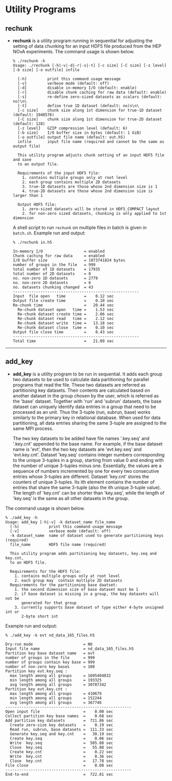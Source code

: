 # Utility Programs

## rechunk

* **rechunk** is a utility program running in sequential for adjusting the
  setting of data chunking for an input HDF5 file produced from the HEP NOvA
  experiments. The command usage is shown below.
  ```
  % ./rechunk -h
  Usage: ./rechunk [-h|-v|-d|-r|-s|-t] [-c size] [-C size] [-z level] [-b size] [-o outfile] infile

    [-h]         print this command usage message
    [-v]         verbose mode (default: off)
    [-d]         disable in-memory I/O (default: enable)
    [-r]         disable chunk caching for raw data (default: enable)
    [-s]         re-define zero-sized datasets as scalars (default: no)\n\
    [-t]         define true 1D dataset (default: no)s\n\
    [-c size]    chunk size along 1st dimension for true-1D dataset (default: 1048576)
    [-C size]    chunk size along 1st dimension for true-2D dataset (default: 128)
    [-z level]   GZIP compression level (default: 6)
    [-b size]    I/O buffer size in bytes (default: 1 GiB)
    [-o outfile] output file name (default: out.h5)
    infile       input file name (required and cannot be the same as output file)

    This utility program adjusts chunk setting of an input HDF5 file and save
    to an output file.

    Requirements of the input HDF5 file:
      1. contains multiple groups only at root level
      2. each group contains multiple 2D datasets
      3. true-1D datasets are those whose 2nd dimension size is 1
      4. true-2D datasets are those whose 2nd dimension size is larger than 1

    Output HDF5 file:
      1. zero-sized datasets will be stored in HDF5_COMPACT layout
      2. for non-zero sized datasets, chunking is only applied to 1st dimension
  ```
  A shell script to run `rechunk` on multiple files in batch is given in
  `batch.sh`. Example run and output:
  ```
  % ./rechunk in.h5

  In-memory I/O                  = enabled
  Chunk caching for raw data     = enabled
  I/O buffer size                = 1073741824 bytes
  number of groups in the file   = 999
  total number of 1D datasets    = 17935
  total number of 2D datasets    = 8
  no. non-zero 1D datasets       = 2779
  no. non-zero 2D datasets       = 6
  no. datasets chunking changed  = 43
  -------------------------------------------------------
  Input  file open   time        =    0.12 sec
  Output file create time        =    0.10 sec
  Re-chunk time                  =   20.44 sec
    Re-chunk dataset open   time =    1.53 sec
    Re-chunk dataset create time =    2.06 sec
    Re-chunk dataset read   time =    2.12 sec
    Re-chunk dataset write  time =   13.18 sec
    Re-chunk dataset close  time =    0.10 sec
  Output file close time         =    0.43 sec
  -------------------------------------------------------
  Total time                     =   21.09 sec
  ```

---
## add_key

* **add_key** is a utility program to be run in sequential. It adds each group
  two datasets to be used to calculate data partitioning for parallel programs
  that read the file. These two datasets are referred as partitioning key
  datasets. Their contents are calculated based on another dataset in the group
  chosen by the user, which is referred as the 'base' dataset. Together with
  'run' and 'subrun' datasets, the base dataset can uniquely identify data
  entries in a group that need to be processed as an unit. Thus the 3-tuple
  (run, subrun, base) works similarly to the primary key in relational
  database. When used for data partitioning, all data entries sharing the same
  3-tuple are assigned to the same MPI process.

  The two key datasets to be added have file names '.key.seq' and '.key.cnt'
  appended to the base name. For example, if the base dataset name is 'evt',
  then the two key datasets are 'evt.key.seq' and 'evt.key.cnt'. Dataset
  'key.seq' contains integer numbers corresponding to the unique 3-tuples in
  a group, starting from value 0 and ending with the number of unique 3-tuples
  minus one. Essentially, the values are a sequence of numbers incremented by
  one for every two consecutive entries whose 3-tuples are different. Dataset
  'key.cnt' stores the counters of unique 3-tuples. Its ith element contains
  the number of entries that share the same 3-tuple (also the ith unique
  3-tuple value). The length of 'key.cnt' can be shorter than 'key.seq', while
  the length of 'key.seq' is the same as all other datasets in the group.

The command usage is shown below.
  ```
  % ./add_key -h
  Usage: add_key [-h|-v] -k dataset_name file_name
    [-h]             print this command usage message
    [-v]             verbose mode (default: off)
    -k dataset_name  name of dataset used to generate partitioning keys (required)
    file_name        HDF5 file name (required)

    This utility program adds partitioning key datasets, key.seq and key.cnt,
    to an HDF5 file.

    Requirements for the HDF5 file:
      1. contains multiple groups only at root level
      2. each group may  contain multiple 2D datasets
    Requirements for the partitioning base daatset:
      1. the second dimension size of base dataset must be 1
      2. if base dataset is missing in a group, the key datasets will not be
         generated for that group
      3. currently supports base dataset of type either 4-byte unsigned int or
         2-byte short int
  ```
  Example run and output:
  ```
  % ./add_key -k evt nd_data_165_files.h5

  Dry-run mode                      = NO
  Input file name                   = nd_data_165_files.h5
  Partition key base dataset name   = evt
  number of groups in the file      = 999
  number of groups contain key base = 999
  number of non-zero key bases      = 108
  Partition key evt.key.seq :
    max length among all groups     = 1695404032
    min length among all groups     = 193325
    avg length among all groups     = 30787342
  Partition key evt.key.cnt :
    max length among all groups     = 410679
    min length among all groups     = 152244
    avg length among all groups     = 367746
  -------------------------------------------------------
  Open input file                   =    0.00 sec
  Collect partition key base names  =    0.68 sec
  Add partition key datasets        =  721.86 sec
    Create zero-size key datasets   =    0.19 sec
    Read run, subrun, base datasets =  111.33 sec
    Generate key.seq and key.cnt    =   30.19 sec
    Create key.seq                  =    0.06 sec
    Write  key.seq                  =  505.88 sec
    Close  key.seq                  =   55.88 sec
    Create key.cnt                  =    0.22 sec
    Write  key.cnt                  =    0.36 sec
    Close  key.cnt                  =   17.78 sec
  File close                        =    0.08 sec
  -------------------------------------------------------
  End-to-end                        =  722.81 sec
  ```
